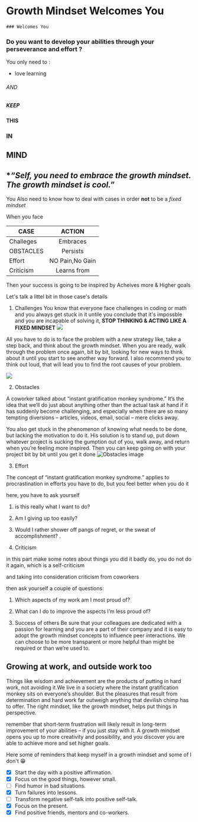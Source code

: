 
 # Growth Mindset Welcomes You
    ### Welcomes You


### Do you want to develop your abilities through your perseverance and effort  ?

You only need to :
 * love learning <br/>
###### AND<br/> 
##### KEEP <br/>
#### THIS <br/>
### IN<br/>
## MIND<br/>
## **“Self, you need to embrace the growth mindset. The growth mindset is cool.”*

 You Also need to know how to deal with cases in order **not** to be a *fixed mindset*
 
   When you face       
   
| CASE          | ACTION         |      
| ------------- | :-------------:|
| Challeges     |  Embraces      | 
| OBSTACLES     |  Persists      | 
| Effort        | NO Pain,No Gain|   
| Criticism     | Learns from    |

Then your success is going to be inspired by Acheives more & Higher goals


Let's talk a littel bit in those case's details

1. Challenges 
  You know that everyone face challenges in coding or math and you always get stuck in it
untile you conclude that it's impossble and you are incapable  of solving it, __STOP THINKING & ACTING LIKE A FIXED MINDSET__
![](https://startupmagazine.co.ke/wp-content/uploads/2019/03/Imageee.jpeg)

All you have to do is to face the problem with a new strategy like, take a step back, and think about the growth mindset. When you are ready, walk through the problem once again, bit by bit, looking for new ways to think about it until you start to see another way forward. I also recommend you to think out loud, that will lead you to find the root causes of your problem.

![](https://comomag.com/wp-content/uploads/2017/12/OrgHealth-EmotionalChallenges-CBT-Jan2018.jpg)


2. Obstacles

A coworker talked about “instant gratification monkey syndrome.” It’s the idea that we’ll do just about anything other than the actual task at hand if it has suddenly become challenging, and especially when there are so many tempting diversions – articles, videos, email, social – mere clicks away.

You also get stuck in the phenomenon of knowing what needs to be done, but lacking the motivation to do it. His solution is to stand up, put down whatever project is sucking the gumption out of you, walk away, and return when you’re feeling more inspired.
Then you can keep going on with your project bit by bit until you get it done
![Obstacles image](https://hackernoon.com/hn-images/1*hu7TeBZ7lX4BTzUVLIhQJQ.png)



3. Effort

The concept of “instant gratification monkey syndrome.” applies to procrastination in efforts you have to do, but you  feel better when you do it

here, you have to ask yourself 

   1. is this really what I want to do?
   1. Am I giving up too easily? 
   1. Would I rather shower off pangs of regret, or the sweat of accomplishment? .
  
 4. Criticism
  
  in this part make some notes about things you did it badly do, you do not do it again, which is a self-criticism

and taking into consideration criticism from coworkers

then ask yourself a couple of questions:
  1. Which aspects of my work am I most proud of?
  2. What can I do to improve the aspects I’m less proud of?
  
  
  5. Success of others
Be sure that your colleagues are dedicated with a passion for learning and you are a part of their company and it is easy to adopt the growth mindset concepts to influence peer interactions.
We can choose to be more transparent or more helpful than might be required or than we’re used to. 


## Growing at work, and outside work too

Things like wisdom and achievement are the products of putting in hard work, not avoiding it.We live in a society where the instant gratification monkey sits on everyone’s shoulder. But the pleasures that result from determination and hard work far outweigh anything that devilish chimp has to offer. The right mindset, like the growth mindset, helps put things in perspective.


 remember that short-term frustration will likely result in long-term improvement of your abilities – if you just stay with it. A growth mindset opens you up to more creativity and possibility, and 
 you discover you are able to achieve more and set higher goals.
 
 
 
 
 
 Here  some of reminders that keep myself in a growth mindset and some of I don't :grin:
- [x] Start the day with a positive affirmation.
- [x]  Focus on the good things, however small.
- [ ] Find humor in bad situations.
- [x] Turn failures into lessons.
- [ ] Transform negative self-talk into positive self-talk.
- [x] Focus on the present.
- [x] Find positive friends, mentors and co-workers.
